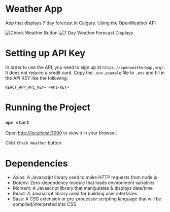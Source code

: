 # Weather App

App that displays 7 day forecast in Calgary. Using the OpenWeather API

![Check Weather Button]('https://github.com/Alvintol/weather-app/blob/main/public/photos/button.png?raw=true')
![7 Day Weather Forecast Displays]('https://github.com/Alvintol/weather-app/blob/main/public/photos/display.png?raw=true')
# Setting up API Key 

In order to use the API, you need to sign up at `https://openweathermap.org/`. It does not require a credit card. 
Copy the `.env.example` file to `.env` and fill in the API KEY like the following:

```
REACT_APP_API_KEY= <API-KEY>
```

# Running the Project

### `npm start`

Open [http://localhost:3000](http://localhost:3000) to view it in your browser.

Click `Check Weather` button

# Dependencies

 - Axios: A Javascript library used to make HTTP requests from node.js
 - Dotenv: Zero-dependency module that loads environment variables
 - Moment: A Javascript library that manipulates & displays date/time
 - React: A Javascript library used for building user interfaces
 - Sass: A CSS extension or pre-processor scripting language that will be compiled/interpreted into CSS
